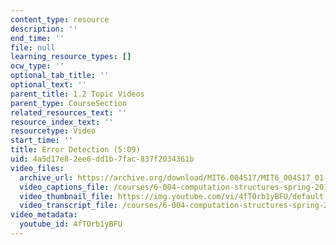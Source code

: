 ```yaml
---
content_type: resource
description: ''
end_time: ''
file: null
learning_resource_types: []
ocw_type: ''
optional_tab_title: ''
optional_text: ''
parent_title: 1.2 Topic Videos
parent_type: CourseSection
related_resources_text: ''
resource_index_text: ''
resourcetype: Video
start_time: ''
title: Error Detection (5:09)
uid: 4a5d17e8-2ee6-dd1b-7fac-837f2034361b
video_files:
  archive_url: https://archive.org/download/MIT6.004S17/MIT6_004S17_01-02-10_300k.mp4
  video_captions_file: /courses/6-004-computation-structures-spring-2017/9407c8ae29545704a3b45fc4b7e6d017_4fTOrb1yBFU.vtt
  video_thumbnail_file: https://img.youtube.com/vi/4fTOrb1yBFU/default.jpg
  video_transcript_file: /courses/6-004-computation-structures-spring-2017/a56ae7e030b9574293d34936246e86c5_4fTOrb1yBFU.pdf
video_metadata:
  youtube_id: 4fTOrb1yBFU
---
```

